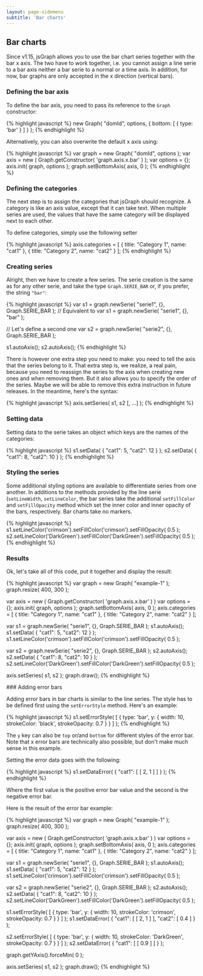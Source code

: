 ```yaml
---
layout: page-sidemenu
subtitle: 'Bar charts'
---
```

## Bar charts
Since v1.15, jsGraph allows you to use the bar chart series together with the bar x axis. The two have to work together, i.e. you cannot assign a line serie to a bar axis neither a bar serie to a normal or a time axis. In addition, for now, bar graphs are only accepted in the x direction (vertical bars).

### <a id="definition"></a> Defining the bar axis

To define the bar axis, you need to pass its reference to the ```Graph``` constructor:

{% highlight javascript %}
new Graph( "domId", options, { bottom: [ { type: 'bar' } ] } );
{% endhighlight %}

Alternatively, you can also overwrite the default x axis using:

{% highlight javascript %}
var graph = new Graph( "domId", options );
var axis = new ( Graph.getConstructor( 'graph.axis.x.bar' ) );
var options = {};
axis.init( graph, options );
graph.setBottomAxis( axis, 0 );
{% endhighlight %}

### <a id="categories"></a>Defining the categories

The next step is to assign the categories that jsGraph should recognize. A category is like an axis value, except that it can take text. When multiple series are used, the values that have the same category will be displayed next to each other.

To define categories, simply use the following setter

{% highlight javascript %}
axis.categories = [ { title: "Category 1", name: "cat1" }, { title: "Category 2", name: "cat2" } ];
{% endhighlight %}

### <a id="series"></a>Creating series

Alright, then we have to create a few series. The serie creation is the same as for any other serie, and take the type ```Graph.SERIE_BAR``` or, if you prefer, the string ```"bar"```:

{% highlight javascript %}
var s1 = graph.newSerie( "serie1", {}, Graph.SERIE_BAR );
// Equivalent to var s1 = graph.newSerie( "serie1", {}, "bar" );

// Let's define a second one
var s2 = graph.newSerie( "serie2", {}, Graph.SERIE_BAR );

s1.autoAxis();
s2.autoAxis();
{% endhighlight %}

There is however one extra step you need to make: you need to tell the axis that the series belong to it. That extra step is, we realize, a real pain, because you need to reassign the series to the axis when creating new ones and when removing them. But it also allows you to specify the order of the series. Maybe we will be able to remove this extra instruction in future releases. In the meantime, here's the syntax:

{% highlight javascript %}
axis.setSeries( s1, s2 [, ...] );
{% endhighlight %}

### <a id="data"></a>Setting data

Setting data to the serie takes an object which keys are the names of the categories:

{% highlight javascript %}
s1.setData( { "cat1": 5, "cat2": 12 } );
s2.setData( { "cat1": 8, "cat2": 10 } );
{% endhighlight %}

### <a id="styling"></a>Styling the series

Some additional styling options are available to differentiate series from one another. In additions to the methods provided by the line serie (```setLineWidth```, ```setLineColor```, the bar series take the additional ```setFillColor``` and ```setFillOpacity``` method which set the inner color and inner opacity of the bars, respectively. Bar charts take no markers.

{% highlight javascript %}
s1.setLineColor('crimson').setFillColor('crimson').setFillOpacity( 0.5 );
s2.setLineColor('DarkGreen').setFillColor('DarkGreen').setFillOpacity( 0.5 );
{% endhighlight %}


### <a id="example"></a>Results

Ok, let's take all of this code, put it together and display the result:

{% highlight javascript %}
var graph = new Graph( "example-1" );
graph.resize( 400, 300 );

var axis = new ( Graph.getConstructor( 'graph.axis.x.bar' ) )
var options = {};
axis.init( graph, options );
graph.setBottomAxis( axis, 0 );
axis.categories = [ { title: "Category 1", name: "cat1" }, { title: "Category 2", name: "cat2" } ];

var s1 = graph.newSerie( "serie1", {}, Graph.SERIE_BAR );
s1.autoAxis();
s1.setData( { "cat1": 5, "cat2": 12 } );
s1.setLineColor('crimson').setFillColor('crimson').setFillOpacity( 0.5 );

var s2 = graph.newSerie( "serie2", {}, Graph.SERIE_BAR );
s2.autoAxis();
s2.setData( { "cat1": 8, "cat2": 10 } );
s2.setLineColor('DarkGreen').setFillColor('DarkGreen').setFillOpacity( 0.5 );

axis.setSeries( s1, s2 );
graph.draw();
{% endhighlight %}

<div id="example-1" class="jsgraph-example"></div>
<script>
	var graph = new Graph( "example-1" );
	graph.resize( 400, 300 );

	var axis = new ( Graph.getConstructor( 'graph.axis.x.bar' ) )
	var options = {};
	axis.init( graph, options );
	graph.setBottomAxis( axis, 0 );
	axis.categories = [ { title: "Category 1", name: "cat1" }, { title: "Category 2", name: "cat2" } ];

	var s1 = graph.newSerie( "serie1", {}, Graph.SERIE_BAR );
	s1.autoAxis();
	s1.setData( { "cat1": 5, "cat2": 12 } );
	s1.setLineColor('crimson').setFillColor('crimson').setFillOpacity( 0.5 );

	var s2 = graph.newSerie( "serie2", {}, Graph.SERIE_BAR );
	s2.autoAxis();
	s2.setData( { "cat1": 8, "cat2": 10 } );
	s2.setLineColor('DarkGreen').setFillColor('DarkGreen').setFillOpacity( 0.5 );

	axis.setSeries( s1, s2 );
	graph.draw();
</script>

### <a id="errorbars"></a>Adding error bars

Adding error bars in bar charts is similar to the line series. The style has to be defined first using the ```setErrorStyle``` method. Here's an example:

{% highlight javascript %}
s1.setErrorStyle( [ { type: 'bar', y: { width: 10, strokeColor: 'black', strokeOpacity: 0.7 } } ] );
{% endhighlight %}

The ```y``` key can also be ```top``` or/and ```bottom``` for different styles of the error bar.
Note that x error bars are technically also possible, but don't make much sense in this example.

Setting the error data goes with the following:


{% highlight javascript %}
s1.setDataError( { "cat1": [ [ 2, 1 ] ] } );
{% endhighlight %}

Where the first value is the positive error bar value and the second is the negative error bar.

Here is the result of the error bar example:


{% highlight javascript %}
var graph = new Graph( "example-1" );
graph.resize( 400, 300 );

var axis = new ( Graph.getConstructor( 'graph.axis.x.bar' ) )
var options = {};
axis.init( graph, options );
graph.setBottomAxis( axis, 0 );
axis.categories = [ { title: "Category 1", name: "cat1" }, { title: "Category 2", name: "cat2" } ];

var s1 = graph.newSerie( "serie1", {}, Graph.SERIE_BAR );
s1.autoAxis();
s1.setData( { "cat1": 5, "cat2": 12 } );
s1.setLineColor('crimson').setFillColor('crimson').setFillOpacity( 0.5 );

var s2 = graph.newSerie( "serie2", {}, Graph.SERIE_BAR );
s2.autoAxis();
s2.setData( { "cat1": 8, "cat2": 10 } );
s2.setLineColor('DarkGreen').setFillColor('DarkGreen').setFillOpacity( 0.5 );

s1.setErrorStyle( [ { type: 'bar', y: { width: 10, strokeColor: 'crimson', strokeOpacity: 0.7 } } ] );
s1.setDataError( { "cat1": [ [ 2, 1 ] ], "cat2": [ 0.4 ] } );

s2.setErrorStyle( [ { type: 'bar', y: { width: 10, strokeColor: 'DarkGreen', strokeOpacity: 0.7 } } ] );
s2.setDataError( { "cat1": [ [ 0.9 ] ] } );

graph.getYAxis().forceMin( 0 );

axis.setSeries( s1, s2 );
graph.draw();
{% endhighlight %}

<div id="example-2" class="jsgraph-example"></div>
<script>
	var graph = new Graph( "example-2" );
	graph.resize( 400, 300 );

	var axis = new ( Graph.getConstructor( 'graph.axis.x.bar' ) )
	var options = {};
	axis.init( graph, options );
	graph.setBottomAxis( axis, 0 );
	axis.categories = [ { title: "Category 1", name: "cat1" }, { title: "Category 2", name: "cat2" } ];

	var s1 = graph.newSerie( "serie1", {}, Graph.SERIE_BAR );
	s1.autoAxis();
	s1.setData( { "cat1": 5, "cat2": 12 } );
	s1.setLineColor('crimson').setFillColor('crimson').setFillOpacity( 0.5 );

	var s2 = graph.newSerie( "serie2", {}, Graph.SERIE_BAR );
	s2.autoAxis();
	s2.setData( { "cat1": 8, "cat2": 10 } );
	s2.setLineColor('DarkGreen').setFillColor('DarkGreen').setFillOpacity( 0.5 );

	s1.setErrorStyle( [ { type: 'bar', y: { width: 10, strokeColor: 'crimson', strokeOpacity: 0.7 } } ] );
	s1.setDataError( { "cat1": [ [ 2, 1 ] ], "cat2": [ 0.4 ] } );

	s2.setErrorStyle( [ { type: 'bar', y: { width: 10, strokeColor: 'DarkGreen', strokeOpacity: 0.7 } } ] );
	s2.setDataError( { "cat1": [ 0.9 ] } );

	graph.getYAxis().forceMin( 0 );

	axis.setSeries( s1, s2 );
	graph.draw();
</script>